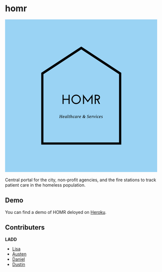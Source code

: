 # homr
![HOMR](./client-react/public/homr.png)

Central portal for the city, non-profit agencies, and the fire stations to track patient care in the homeless population.

## Demo
You can find a demo of HOMR deloyed on [Heroku](https://homr.herokuapp.com/).

## Contributers

**LADD**
- [Lisa](https://github.com/thecraftycoder)
- [Austen](https://github.com/aust10)
- [Daniel](https://github.com/NotBillMurray)
- [Dustin](https://github.com/Xodacidal)
